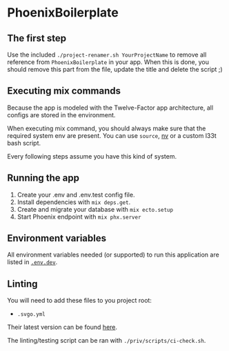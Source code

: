 # PhoenixBoilerplate

## The first step

Use the included `./project-renamer.sh YourProjectName` to remove all reference from `PhoenixBoilerplate` in your app.
When this is done, you should remove this part from the file, update the title and delete the script ;)

## Executing mix commands

Because the app is modeled with the Twelve-Factor app architecture, all configs are stored in the environment.

When executing mix command, you should always make sure that the required system env are present.
You can use `source`, [nv](https://github.com/jcouture/nv) or a custom l33t bash script.

Every following steps assume you have this kind of system.

## Running the app

  1. Create your .env and .env.test config file.
  2. Install dependencies with `mix deps.get`.
  3. Create and migrate your database with `mix ecto.setup`
  4. Start Phoenix endpoint with `mix phx.server`

## Environment variables

All environment variables needed (or supported) to run this application are listed in [`.env.dev`](./.env.dev).

## Linting

You will need to add these files to you project root:

* `.svgo.yml`

Their latest version can be found [here](https://github.com/mirego/mirego-horizontal-web/blob/master/configurations).

The linting/testing script can be ran with `./priv/scripts/ci-check.sh`.
